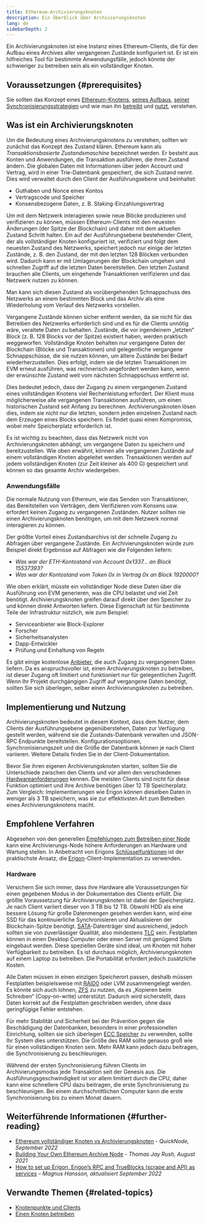```yaml
---
title: Ethereum-Archivierungsknoten
description: Ein Überblick über Archivierungsknoten
lang: de
sidebarDepth: 2
---
```


Ein Archivierungsknoten ist eine Instanz eines Ethereum-Clients, die für den Aufbau eines Archives aller vergangenen Zustände konfiguriert ist. Er ist ein hilfreiches Tool für bestimmte Anwendungsfälle, jedoch könnte der schwieriger zu betreiben sein als ein vollständiger Knoten.

## Voraussetzungen {#prerequisites}

Sie sollten das Konzept eines [Ethereum-Knotens](/developers/docs/nodes-and-clients/), [seines Aufbaus](/developers/docs/nodes-and-clients/node-architecture/), [seiner Synchronisierungsstrategien](/developers/docs/nodes-and-clients/#sync-modes) und wie man ihn [betreibt](/developers/docs/apis/json-rpc/) und [nutzt](/developers/docs/nodes-and-clients/run-a-node/), verstehen.

## Was ist ein Archivierungsknoten

Um die Bedeutung eines Archivierungsknotens zu verstehen, sollten wir zunächst das Konzept des Zustand klären. Ethereum kann als _Transaktionsbasierte Zustandsmaschine_ bezeichnet werden. Er besteht aus Konten und Anwendungen, die Transaktion ausführen, die ihren Zustand ändern. Die globalen Daten mit Informationen über jeden Account und Vertrag, wird in einer Trie-Datenbank gespeichert, die sich Zustand nennt. Dies wird verwaltet durch den Client der Ausführungsebene und beinhaltet:

- Guthaben und Nonce eines Kontos
- Vertragscode und Speicher
- Konsensbezogene Daten, z. B. Staking-Einzahlungsvertrag

Um mit dem Netzwerk interagieren sowie neue Blöcke produzieren und verifizieren zu können, müssen Ethereum-Clients mit den neuesten Änderungen (der Spitze der Blockchain) und daher mit dem aktuellen Zustand Schritt halten. Ein auf der Ausführungsebene bestehender Client, der als vollständiger Knoten konfiguriert ist, verifiziert und folgt dem neuesten Zustand des Netzwerks, speichert jedoch nur einige der letzten Zustände, z. B. den Zustand, der mit den letzten 128 Blöcken verbunden wird. Dadurch kann er mit Umlagerungen der Blockchain umgehen und schnellen Zugriff auf die letzten Daten bereitstellen. Den letzten Zustand brauchen alle Clients, um eingehende Transaktionen verifizieren und das Netzwerk nutzen zu können.

Man kann sich diesen Zustand als vorübergehenden Schnappschuss des Netzwerks an einem bestimmten Block und das Archiv als eine Wiederholung vom Verlauf des Netzwerks vorstellen.

Vergangene Zustände können sicher entfernt werden, da sie nicht für das Betreiben des Netzwerks erforderlich sind und es für die Clients unnötig wäre, veraltete Daten zu behalten. Zustände, die vor irgendeinem „letzten“ Block (z. B. 128 Blocks vor der Spitze) existiert haben, werden praktisch weggeworfen. Vollständige Knoten behalten nur vergangene Daten der Blockchain (Blöcke und Transaktionen) und gelegentliche vergangene Schnappschüsse, die sie nutzen können, um ältere Zustände bei Bedarf wiederherzustellen. Dies erfolgt, indem sie die letzten Transaktionen im EVM erneut ausführen, was rechnerisch angefordert werden kann, wenn der erwünschte Zustand weit vom nächsten Schnappschuss entfernt ist.

Dies bedeutet jedoch, dass der Zugang zu einem vergangenen Zustand eines vollständigen Knotens viel Rechenleistung erfordert. Der Klient muss möglicherweise alle vergangenen Transaktionen ausführen, um einen historischen Zustand seit Anfang zu berechnen. Archivierungsknoten lösen dies, indem sie nicht nur die letzten, sondern jeden einzelnen Zustand nach dem Erzeugen eines Blocks speichern. Es findet quasi einen Kompromiss, wobei mehr Speicherplatz erforderlich ist.

Es ist wichtig zu beachten, dass das Netzwerk nicht von Archivierungsknoten abhängt, um vergangene Daten zu speichern und bereitzustellen. Wie oben erwähnt, können alle vergangenen Zustände auf einem vollständigen Knoten abgeleitet werden. Transaktionen werden auf jedem vollständigen Knoten (zur Zeit kleiner als 400 G) gespeichert und können so das gesamte Archiv wiedergeben.

### Anwendungsfälle

Die normale Nutzung von Ethereum, wie das Senden von Transaktionen, das Bereitstellen von Verträgen, dem Verifizieren vom Konsens usw. erfordert keinen Zugang zu vergangenen Zuständen. Nutzer sollten nie einen Archivierungsknoten benötigen, um mit dem Netzwerk normal interagieren zu können.

Der größte Vorteil eines Zustandsarchivs ist der schnelle Zugang zu Abfragen über vergangene Zustände. Ein Archivierungsknoten würde zum Beispiel direkt Ergebnisse auf Abfragen wie die Folgenden liefern:

- _Was war der ETH-Kontostand von Account 0x1337... an Block 15537393?_
- _Was war der Kontostand vom Token 0x in Vertrag 0x an Block 1920000?_

Wie oben erklärt, müsste ein vollständiger Node diese Daten über die Ausführung von EVM generieren, was die CPU belastet und viel Zeit benötigt. Archivierungsknoten greifen darauf direkt über den Speicher zu und können direkt Antworten liefern. Diese Eigenschaft ist für bestimmte Teile der Infrastruktur nützlich, wie zum Beispiel:

- Serviceanbieter wie Block-Explorer
- Forscher
- Sicherheitsanalysten
- Dapp-Entwickler
- Prüfung und Einhaltung von Regeln

Es gibt einige kostenlose [Anbieter](/developers/docs/nodes-and-clients/nodes-as-a-service/), die auch Zugang zu vergangenen Daten liefern. Da es anspruchsvoller ist, einen Archivierungsknoten zu betreiben, ist dieser Zugang oft limitiert und funktioniert nur für gelegentlichen Zugriff. Wenn Ihr Projekt durchgängigen Zugriff auf vergangene Daten benötigt, sollten Sie sich überlegen, selber einen Archivierungsknoten zu betreiben.

## Implementierung und Nutzung

Archivierungsknoten bedeutet in diesem Kontext, dass dem Nutzer, dem Clients der Ausführungsebene gegenüberstehen, Daten zur Verfügung gestellt werden, während sie die Zustands-Datenbank verwalten und JSON-RPC Endpunkte bereitstellen. Konfigurationsoptionen, Synchronisierungszeit und die Größe der Datenbank können je nach Client variieren. Weitere Details finden Sie in der Client-Dokumentation.

Bevor Sie ihren eigenen Archivierungsknoten starten, sollten Sie die Unterschiede zwischen den Clients und vor allem den verschiedenen [Hardwareanforderungen](/developers/docs/nodes-and-clients/run-a-node/#requirements) kennen. Die meisten Clients sind nicht für diese Funktion optimiert und ihre Archive benötigen über 12 TB Speicherplatz. Zum Vergleich: Implementierungen wie Erigon können dieselben Daten in weniger als 3 TB speichern, was sie zur effektivsten Art zum Betreiben eines Archivierungsknotens macht.

## Empfohlene Verfahren

Abgesehen von den generellen [Empfehlungen zum Betreiben einer Node](/developers/docs/nodes-and-clients/run-a-node/) kann eine Archivierungs-Node höhere Anforderungen an Hardware und Wartung stellen. In Anbetracht von Erigons [Schlüsselfunktionen](https://github.com/ledgerwatch/erigon#key-features) ist der praktischste Ansatz, die [Erigon](/developers/docs/nodes-and-clients/#erigon)-Client-Implementation zu verwenden.

### Hardware

Versichern Sie sich immer, dass ihre Hardware alle Voraussetzungen für einen gegebenen Modus in der Dokumentation des Clients erfüllt. Die größte Voraussetzung für Archivierungsknoten ist dabei der Speicherplatz. Je nach Client variiert dieser von 3 TB bis 12 TB. Obwohl HDD als eine bessere Lösung für große Datenmengen gesehen werden kann, wird eine SSD für das kontinuierliche Synchronisieren und Aktualisieren der Blockchain-Spitze benötigt. [SATA](https://www.cleverfiles.com/help/sata-hard-drive.html)-Datenträger sind ausreichend, jedoch sollten sie von zuverlässiger Qualität, also mindestens [TLC](https://blog.synology.com/tlc-vs-qlc-ssds-what-are-the-differences) sein. Festplatten können in einen Desktop Computer oder einen Server mit genügend Slots eingebaut werden. Diese speziellen Geräte sind ideal, um Knoten mit hoher Verfügbarkeit zu betreiben. Es ist durchaus möglich, Archivierungsknoten auf einem Laptop zu betreiben. Die Portabilität erfordert jedoch zusätzliche Kosten.

Alle Daten müssen in einen einzigen Speicherort passen, deshalb müssen Festplatten beispielsweise mit [RAID0](https://en.wikipedia.org/wiki/Standard_RAID_levels#RAID_0) oder LVM zusammengelegt werden. Es könnte sich auch lohnen, [ZFS](https://en.wikipedia.org/wiki/ZFS) zu nutzen, da es „Kopieren beim Schreiben“ (Copy-on-write) unterstützt. Dadurch wird sicherstellt, dass Daten korrekt auf die Festplatten geschrieben werden, ohne dass geringfügige Fehler entstehen.

Für mehr Stabilität und Sicherheit bei der Prävention gegen die Beschädigung der Datenbanken, besonders in einer professionellen Einrichtung, sollten sie sich überlegen [ECC Speicher](https://en.wikipedia.org/wiki/ECC_memory) zu verwenden, sollte Ihr System dies unterstützen. Die Größe des RAM sollte genauso groß wie für einen vollständigen Knoten sein. Mehr RAM kann jedoch dazu beitragen, die Synchronisierung zu beschleunigen.

Während der ersten Synchronisierung führen Clients im Archivierungsmodus jede Transaktion seit der Genesis aus. Die Ausführungsgeschwindigkeit ist vor allem limitiert durch die CPU, daher kann eine schnellere CPU dazu beitragen, die erste Synchronisierung zu beschleunigen. Bei einem durchschnittlichen Computer kann die erste Synchronisierung bis zu einem Monat dauern.

## Weiterführende Informationen {#further-reading}

- [Ethereum vollständiger Knoten vs Archivierungsknoten](https://www.quicknode.com/guides/infrastructure/ethereum-full-node-vs-archive-node) - _QuickNode, September 2022_
- [Building Your Own Ethereum Archive Node](https://tjayrush.medium.com/building-your-own-ethereum-archive-node-72c014affc09) - _Thomas Jay Rush, August 2021_
- [How to set up Erigon, Erigon’s RPC and TrueBlocks (scrape and API) as services](https://magnushansson.xyz/blog_posts/crypto_defi/2022-01-10-Erigon-Trueblocks) _– Magnus Hansson, aktualisiert September 2022_

## Verwandte Themen {#related-topics}

- [Knotenpunkte und Clients](/developers/docs/nodes-and-clients/)
- [Einen Knoten betreiben](/developers/docs/nodes-and-clients/run-a-node/)
